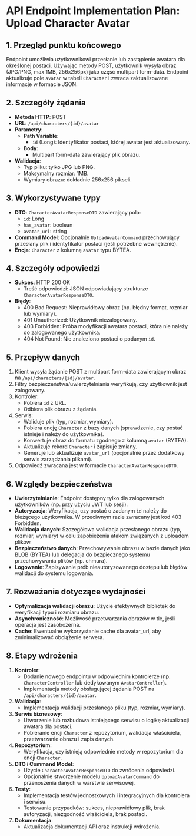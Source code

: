 # API Endpoint Implementation Plan: Upload Character Avatar

## 1. Przegląd punktu końcowego
Endpoint umożliwia użytkownikowi przesłanie lub zastąpienie awatara dla określonej postaci. Używając metody POST, użytkownik wysyła obraz (JPG/PNG, max 1MB, 256x256px) jako część multipart form-data. Endpoint aktualizuje pole `avatar` w tabeli `Character` i zwraca zaktualizowane informacje w formacie JSON.

## 2. Szczegóły żądania
- **Metoda HTTP**: POST
- **URL**: `/api/characters/{id}/avatar`
- **Parametry**:
  - **Path Variable**:
    - `id` (Long): Identyfikator postaci, której awatar jest aktualizowany.
  - **Body**:
    - Multipart form-data zawierający plik obrazu.
- **Walidacja**: 
  - Typ pliku: tylko JPG lub PNG.
  - Maksymalny rozmiar: 1MB.
  - Wymiary obrazu: dokładnie 256x256 pikseli.

## 3. Wykorzystywane typy
- **DTO**: `CharacterAvatarResponseDTO` zawierający pola:
  - `id`: Long
  - `has_avatar`: boolean
  - `avatar_url`: string
- **Command Model**: Opcjonalnie `UploadAvatarCommand` przechowujący przesłany plik i identyfikator postaci (jeśli potrzebne wewnętrznie).
- **Encja**: `Character` z kolumną `avatar` typu BYTEA.

## 4. Szczegóły odpowiedzi
- **Sukces**: HTTP 200 OK
  - Treść odpowiedzi: JSON odpowiadający strukturze `CharacterAvatarResponseDTO`.
- **Błędy**:
  - 400 Bad Request: Nieprawidłowy obraz (np. błędny format, rozmiar lub wymiary).
  - 401 Unauthorized: Użytkownik niezalogowany.
  - 403 Forbidden: Próba modyfikacji awatara postaci, która nie należy do zalogowanego użytkownika.
  - 404 Not Found: Nie znaleziono postaci o podanym `id`.

## 5. Przepływ danych
1. Klient wysyła żądanie POST z multipart form-data zawierającym obraz na `/api/characters/{id}/avatar`.
2. Filtry bezpieczeństwa/uwierzytelniania weryfikują, czy użytkownik jest zalogowany.
3. Kontroler:
   - Pobiera `id` z URL.
   - Odbiera plik obrazu z żądania.
4. Serwis:
   - Waliduje plik (typ, rozmiar, wymiary).
   - Pobiera encję `Character` z bazy danych (sprawdzenie, czy postać istnieje i należy do użytkownika).
   - Konwertuje obraz do formatu zgodnego z kolumną `avatar` (BYTEA).
   - Aktualizuje rekord `Character` i zapisuje zmiany.
   - Generuje lub aktualizuje `avatar_url` (opcjonalnie przez dodatkowy serwis zarządzania plikami).
5. Odpowiedź zwracana jest w formacie `CharacterAvatarResponseDTO`.

## 6. Względy bezpieczeństwa
- **Uwierzytelnianie**: Endpoint dostępny tylko dla zalogowanych użytkowników (np. przy użyciu JWT lub sesji).
- **Autoryzacja**: Weryfikacja, czy postać o zadanym `id` należy do bieżącego użytkownika. W przeciwnym razie zwracany jest kod 403 Forbidden.
- **Walidacja danych**: Szczegółowa walidacja przesłanego obrazu (typ, rozmiar, wymiary) w celu zapobieżenia atakom związanych z uploadem plików.
- **Bezpieczeństwo danych**: Przechowywanie obrazu w bazie danych jako BLOB (BYTEA) lub delegacja do bezpiecznego systemu przechowywania plików (np. chmura).
- **Logowanie**: Zapisywanie prób nieautoryzowanego dostępu lub błędów walidacji do systemu logowania.

## 7. Rozważania dotyczące wydajności
- **Optymalizacja walidacji obrazu**: Użycie efektywnych bibliotek do weryfikacji typu i rozmiaru obrazu.
- **Asynchroniczność**: Możliwość przetwarzania obrazów w tle, jeśli operacja jest zasobożerna.
- **Cache**: Ewentualne wykorzystanie cache dla avatar_url, aby zminimalizować obciążenie serwera.

## 8. Etapy wdrożenia
1. **Kontroler**:
   - Dodanie nowego endpointu w odpowiednim kontrolerze (np. `CharacterController` lub dedykowanym `AvatarController`).
   - Implementacja metody obsługującej żądania POST na `/api/characters/{id}/avatar`.
2. **Walidacja**:
   - Implementacja walidacji przesłanego pliku (typ, rozmiar, wymiary).
3. **Serwis biznesowy**:
   - Utworzenie lub rozbudowa istniejącego serwisu o logikę aktualizacji awatara dla postaci.
   - Pobieranie encji `Character` z repozytorium, walidacja właściciela, przetwarzanie obrazu i zapis danych.
4. **Repozytorium**:
   - Weryfikacja, czy istnieją odpowiednie metody w repozytorium dla encji `Character`.
5. **DTO i Command Model**:
   - Użycie `CharacterAvatarResponseDTO` do zwrócenia odpowiedzi.
   - Opcjonalnie stworzenie modelu `UploadAvatarCommand` do przenoszenia danych w warstwie serwisowej.
6. **Testy**:
   - Implementacja testów jednostkowych i integracyjnych dla kontrolera i serwisu.
   - Testowanie przypadków: sukces, nieprawidłowy plik, brak autoryzacji, niezgodność właściciela, brak postaci.
7. **Dokumentacja**:
   - Aktualizacja dokumentacji API oraz instrukcji wdrożenia.